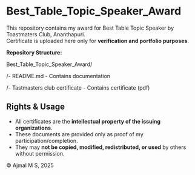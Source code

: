 # Best_Table_Topic_Speaker_Award

This repository contains my award for Best Table Topic Speaker by Toastmaters Club, Ananthapuri.  
Certificate is uploaded here only for **verification and portfolio purposes**.

**Repository Structure:**

Best_Table_Topic_Speaker_Award/

/- README.md                    - Contains documentation

/- Tastmasters club certificate - Contains certificate (pdf)

## Rights & Usage
- All certificates are the **intellectual property of the issuing organizations**.  
- These documents are provided only as proof of my participation/completion.  
- They may **not be copied, modified, redistributed, or used** by others without permission.  

© Ajmal M S, 2025

